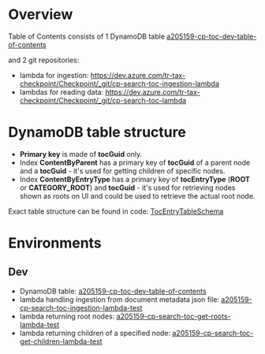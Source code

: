 # Overview

Table of Contents consists of 1 DynamoDB table [a205159-cp-toc-dev-table-of-contents](https://console.aws.amazon.com/dynamodb/home?region=us-east-1#tables:selected=a205159-cp-toc-dev-table-of-contents;tab=items) 

and 2 git repositories: 
- lambda for ingestion: https://dev.azure.com/tr-tax-checkpoint/Checkpoint/_git/cp-search-toc-ingestion-lambda
- lambdas for reading data: https://dev.azure.com/tr-tax-checkpoint/Checkpoint/_git/cp-search-toc-lambda

# DynamoDB table structure

- **Primary key** is made of **tocGuid** only.
- Index **ContentByParent** has a primary key of **tocGuid** of a parent node and a **tocGuid** - it's used for getting children of specific nodes.
- Index **ContentByEntryType** has a primary key of **tocEntryType** (**ROOT** or **CATEGORY_ROOT**) and **tocGuid** - it's used for retrieving nodes shown as roots on UI and could be used to retrieve the actual root node.

Exact table structure can be found in code: [TocEntryTableSchema](https://dev.azure.com/tr-tax-checkpoint/Checkpoint/_git/cp-search-toc-ingestion-lambda?path=%2Fsrc%2Fmain%2Fjava%2Fcom%2Ftr%2Fcheckpoint%2Ftoc%2Frepository%2Fdynamodb%2FTocEntryTableSchema.java&version=GBmaster&line=39&lineEnd=40&lineStartColumn=1&lineEndColumn=1&lineStyle=plain)

# Environments

## Dev
- DynamoDB table: [a205159-cp-toc-dev-table-of-contents](https://console.aws.amazon.com/dynamodb/home?region=us-east-1#tables:selected=a205159-cp-toc-dev-table-of-contents;tab=items)
- lambda handling ingestion from document metadata json file: [a205159-cp-search-toc-ingestion-lambda-test](https://console.aws.amazon.com/lambda/home?region=us-east-1#/functions/a205159-cp-search-toc-ingestion-lambda-test?tab=configuration)
- lambda returning root nodes: [a205159-cp-search-toc-get-roots-lambda-test](https://console.aws.amazon.com/lambda/home?region=us-east-1#/functions/a205159-cp-search-toc-get-roots-lambda-test?tab=configuration)
- lambda returning children of a specified node: [a205159-cp-search-toc-get-children-lambda-test](https://console.aws.amazon.com/lambda/home?region=us-east-1#/functions/a205159-cp-search-toc-get-children-lambda-test?tab=configuration)


